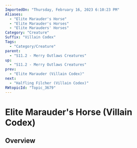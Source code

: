 ```yaml
---
ImportedOn: "Thursday, February 16, 2023 6:10:23 PM"
Aliases:
  - "Elite Marauder's Horse"
  - "Elite Marauder's Horses"
  - "Elite Marauders' Horses"
Category: "Creature"
Suffix: "Villain Codex"
Tags:
  - "Category/Creature"
parent:
  - "S11.2 - Merry Outlaws Creatures"
up:
  - "S11.2 - Merry Outlaws Creatures"
prev:
  - "Elite Marauder (Villain Codex)"
next:
  - "Halfling Filcher (Villain Codex)"
RWtopicId: "Topic_3679"
---
```

# Elite Marauder's Horse (Villain Codex)
## Overview
